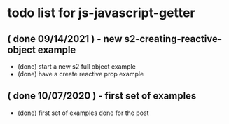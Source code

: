 # todo list for js-javascript-getter

## ( done 09/14/2021 ) - new s2-creating-reactive-object example
* (done) start a new s2 full object example
* (done) have a create reactive prop example

## ( done 10/07/2020 ) - first set of examples
* (done) first set of examples done for the post
